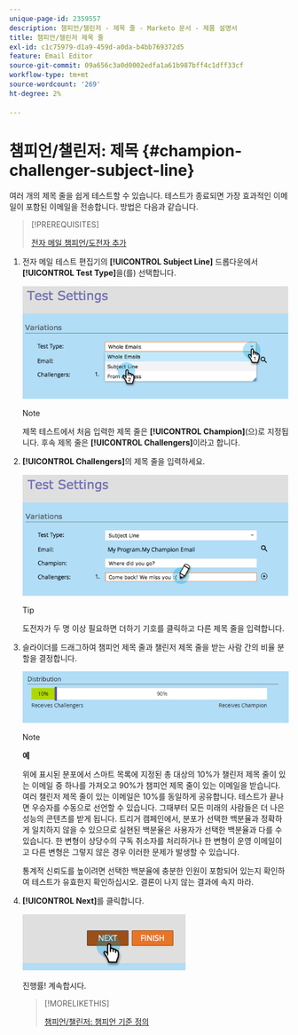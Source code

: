 ```yaml
---
unique-page-id: 2359557
description: 챔피언/챌린저 - 제목 줄 - Marketo 문서 - 제품 설명서
title: 챔피언/챌린저 제목 줄
exl-id: c1c75979-d1a9-459d-a0da-b4bb769372d5
feature: Email Editor
source-git-commit: 09a656c3a0d0002edfa1a61b987bff4c1dff33cf
workflow-type: tm+mt
source-wordcount: '269'
ht-degree: 2%

---
```


# 챔피언/챌린저: 제목 {#champion-challenger-subject-line}

여러 개의 제목 줄을 쉽게 테스트할 수 있습니다. 테스트가 종료되면 가장 효과적인 이메일이 포함된 이메일을 전송합니다. 방법은 다음과 같습니다.

>[!PREREQUISITES]
>
>[전자 메일 챔피언/도전자 추가](/help/marketo/product-docs/email-marketing/general/functions-in-the-editor/email-tests-champion-challenger/add-an-email-champion-challenger.md)

1. 전자 메일 테스트 편집기의 **[!UICONTROL Subject Line]** 드롭다운에서 **[!UICONTROL Test Type]**&#x200B;을(를) 선택합니다.

   ![](assets/image2014-9-15-12-3a37-3a50.png)

   >[!NOTE]
   >
   >제목 테스트에서 처음 입력한 제목 줄은 **[!UICONTROL Champion]**(으)로 지정됩니다. 후속 제목 줄은 **[!UICONTROL Challengers]**&#x200B;이라고 합니다.

1. **[!UICONTROL Challengers]**&#x200B;의 제목 줄을 입력하세요.

   ![](assets/image2014-9-15-12-3a38-3a4.png)

   >[!TIP]
   >
   >도전자가 두 명 이상 필요하면 더하기 기호를 클릭하고 다른 제목 줄을 입력합니다.

1. 슬라이더를 드래그하여 챔피언 제목 줄과 챌린저 제목 줄을 받는 사람 간의 비율 분할을 결정합니다.

   ![](assets/image2015-8-7-15-3a19-3a50.png)

   >[!NOTE]
   >
   >**예**
   >
   >위에 표시된 분포에서 스마트 목록에 지정된 총 대상의 10%가 챌린저 제목 줄이 있는 이메일 중 하나를 가져오고 90%가 챔피언 제목 줄이 있는 이메일을 받습니다. 여러 챌린저 제목 줄이 있는 이메일은 10%를 동일하게 공유합니다. 테스트가 끝나면 우승자를 수동으로 선언할 수 있습니다. 그때부터 모든 미래의 사람들은 더 나은 성능의 콘텐츠를 받게 됩니다. 트리거 캠페인에서, 분포가 선택한 백분율과 정확하게 일치하지 않을 수 있으므로 실현된 백분율은 사용자가 선택한 백분율과 다를 수 있습니다. 한 변형이 상당수의 구독 취소자를 처리하거나 한 변형이 운영 이메일이고 다른 변형은 그렇지 않은 경우 이러한 문제가 발생할 수 있습니다.

   통계적 신뢰도를 높이려면 선택한 백분율에 충분한 인원이 포함되어 있는지 확인하여 테스트가 유효한지 확인하십시오. 결론이 나지 않는 결과에 속지 마라.

1. **[!UICONTROL Next]**&#x200B;를 클릭합니다.

   ![](assets/image2014-9-15-12-3a40-3a42.png)

   진행률! 계속합시다.

   >[!MORELIKETHIS]
   >
   >[챔피언/챌린저: 챔피언 기준 정의](/help/marketo/product-docs/email-marketing/general/functions-in-the-editor/email-tests-champion-challenger/champion-challenger-define-champion-criteria.md)
